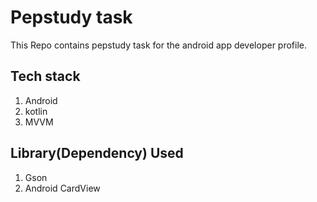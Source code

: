 # Pepstudy task
This Repo contains pepstudy task for the android app developer profile.
## Tech stack
1. Android
2. kotlin
3. MVVM

## Library(Dependency) Used
1. Gson
2. Android CardView

